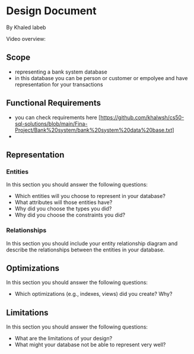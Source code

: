 # Design Document

By Khaled labeb

Video overview: <URL HERE>

## Scope


* representing a bank system database
* in this database you can be person or customer or empolyee and have representation for your transactions

## Functional Requirements

* you can check requirements here [https://github.com/khalwsh/cs50-sql-solutions/blob/main/Fina-Project/Bank%20system/bank%20system%20data%20base.txt]
* 
## Representation

### Entities

In this section you should answer the following questions:

* Which entities will you choose to represent in your database?
* What attributes will those entities have?
* Why did you choose the types you did?
* Why did you choose the constraints you did?

### Relationships

In this section you should include your entity relationship diagram and describe the relationships between the entities in your database.

## Optimizations

In this section you should answer the following questions:

* Which optimizations (e.g., indexes, views) did you create? Why?

## Limitations

In this section you should answer the following questions:

* What are the limitations of your design?
* What might your database not be able to represent very well?
